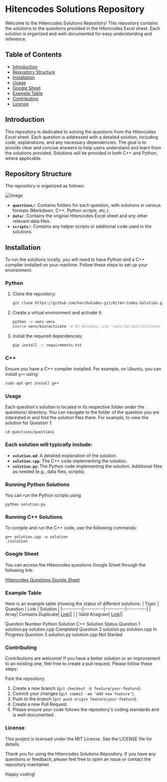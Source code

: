# Hitencodes Solutions Repository

Welcome to the Hitencodes Solutions Repository! This repository contains the solutions to the questions provided in the Hitencodes Excel sheet. Each solution is organized and well-documented for easy understanding and reference.

## Table of Contents

- [Introduction](#introduction)
- [Repository Structure](#repository-structure)
- [Installation](#installation)
- [Usage](#usage)
- [Google Sheet](#google-sheet)
- [Example Table](#example-table)
- [Contributing](#contributing)
- [License](#license)

## Introduction

This repository is dedicated to solving the questions from the Hitencodes Excel sheet. Each question is addressed with a detailed solution, including code, explanations, and any necessary dependencies. The goal is to provide clear and concise answers to help users understand and learn from the solutions provided. Solutions will be provided in both C++ and Python, where applicable.

## Repository Structure

The repository is organized as follows:


![image](https://github.com/harshuCodes-git/Hiten-Codes-Solution/assets/107762558/33189015-f509-4007-9cfb-0aa8e12a5580)







- **`questions/`**: Contains folders for each question, with solutions in various formats (Markdown, C++, Python scripts, etc.).
- **`data/`**: Contains the original Hitencodes Excel sheet and any other relevant data files.
- **`scripts/`**: Contains any helper scripts or additional code used in the solutions.

## Installation

To run the solutions locally, you will need to have Python and a C++ compiler installed on your machine. Follow these steps to set up your environment:

### Python

1. Clone the repository:
    ```bash
    git clone https://github.com/harshuCodes-git/Hiten-Codes-Solution.git
    
    ```

2. Create a virtual environment and activate it:
    ```bash
    python -m venv venv
    source venv/bin/activate  # On Windows, use `venv\Scripts\activate`
    ```

3. Install the required dependencies:
    ```bash
    pip install -r requirements.txt
    ```

### C++

Ensure you have a C++ compiler installed. For example, on Ubuntu, you can install `g++` using:
```bash
sudo apt-get install g++
```

### Usage

Each question's solution is located in its respective folder under the questions/ directory. You can navigate to the folder of the question you are interested in and find the solution files there.
For example, to view the solution for Question 1:

```
cd questions/question1

```

### Each solution will typically include:

- **`solution.md`**: A detailed explanation of the solution.
- **`solution.cpp`**: The C++ code implementing the solution.
- **`solution.py`**: The Python code implementing the solution.
Additional files as needed (e.g., data files, scripts).

### Running Python Solutions
You can run the Python scripts using

```
python solution.py

```
### Running C++ Solutions
To compile and run the C++ code, use the following commands:

```
g++ solution.cpp -o solution
./solution

```

### Google Sheet
You can access the Hitencodes questions Google Sheet through the following link:

[Hitencodes Questions Google Sheet](https://docs.google.com/spreadsheets/d/1xCWs91-05XIlOSqCubqc8OKebLWDnpSl9cMkLICXuT8/edit?usp=sharing)


### Example Table
Here is an example table showing the status of different solutions:
| Topic | Question | Link | Solution |
|----------|----------|----------|----------|
| Array| Contains Duplicate| [Link](https://leetcode.com/problems/contains-duplicate/)||
| | Valid Anagram| [Link](https://leetcode.com/problems/valid-anagram/)||


Question Number	Python Solution	C++ Solution	Status
Question 1	solution.py	solution.cpp	Completed
Question 2	solution.py	solution.cpp	In Progress
Question 3	solution.py	solution.cpp	Not Started

### Contributing
Contributions are welcome! If you have a better solution or an improvement to an existing one, feel free to create a pull request. Please follow these steps:

Fork the repository.
1.	Create a new branch (```git checkout -b feature/your-feature```).
2.	Commit your changes (```git commit -am 'Add new feature'```).
3.	Push to the branch (```git push origin feature/your-feature```).
4.	Create a new Pull Request.
5.	Please ensure your code follows the repository's coding standards and is well-documented.


### License
This project is licensed under the MIT License. See the LICENSE file for details.

Thank you for using the Hitencodes Solutions Repository. If you have any questions or feedback, please feel free to open an issue or contact the repository maintainer.

Happy coding!






